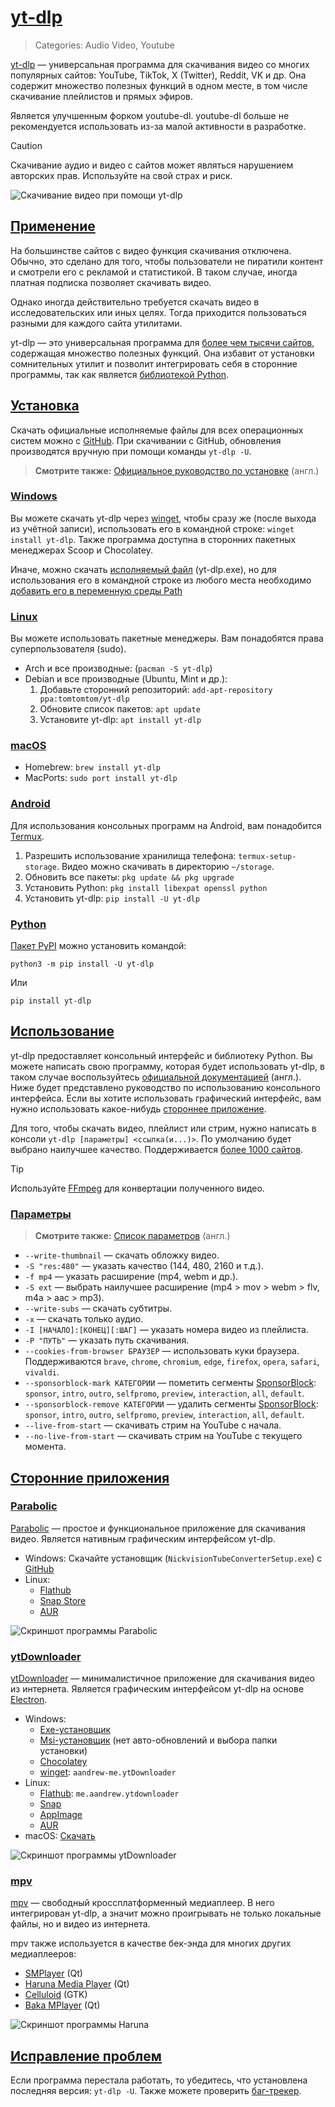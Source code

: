 # [yt-dlp](#yt-dlp)
> Categories: Audio Video, Youtube

[yt-dlp](https://github.com/yt-dlp/yt-dlp) — универсальная программа для
скачивания видео со многих популярных сайтов: YouTube, TikTok, X (Twitter),
Reddit, VK и др. Она содержит множество полезных функций в одном месте, в том
числе скачивание плейлистов и прямых эфиров.

Является улучшенным форком youtube-dl. youtube-dl больше не рекомендуется
использовать из-за малой активности в разработке.

> [!caution]
Скачивание аудио и видео с сайтов может являться нарушением авторских прав.
Используйте на свой страх и риск.

![Скачивание видео при помощи yt-dlp](/media/yt_dlp.jpg)

## [Применение](#utilization)

На большинстве сайтов с видео функция скачивания отключена. Обычно, это сделано
для того, чтобы пользователи не пиратили контент и смотрели его с рекламой и
статистикой. В таком случае, иногда платная подписка позволяет скачивать видео.

Однако иногда действительно требуется скачать видео в исследовательских или
иных целях. Тогда приходится пользоваться разными для каждого сайта утилитами.

yt-dlp — это универсальная программа для
[более чем тысячи сайтов](https://github.com/yt-dlp/yt-dlp/blob/master/supportedsites.md),
содержащая множество полезных функций. Она избавит от установки сомнительных
утилит и позволит интегрировать себя в сторонние программы, так как является
[библиотекой Python](https://pypi.org/project/yt-dlp).

## [Установка](#installation)

Скачать официальные исполняемые файлы для всех операционных систем можно с
[GitHub](https://github.com/yt-dlp/yt-dlp/releases). При скачивании с GitHub,
обновления производятся вручную при помощи команды `yt-dlp -U`.

> **Смотрите также:**
[Официальное руководство по установке](https://github.com/yt-dlp/yt-dlp/wiki/Installation)
(англ.)

### [Windows](#windows)

Вы можете скачать yt-dlp через [winget](/wiki/winget), чтобы сразу же
(после выхода из учётной записи), использовать его в командной строке:
`winget install yt-dlp`. Также программа доступна в сторонних пакетных
менеджерах Scoop и Chocolatey.

Иначе, можно скачать
[исполняемый файл](https://github.com/yt-dlp/yt-dlp/releases) (yt-dlp.exe), но
для использования его в командной строке из любого места необходимо
[добавить его в переменную среды Path](/wiki/cli#path)

### [Linux](#linux)

Вы можете использовать пакетные менеджеры. Вам понадобятся права
суперпользователя (sudo).

- Arch и все производные: (`pacman -S yt-dlp`)
- Debian и все производные (Ubuntu, Mint и др.):
    1. Добавьте сторонний репозиторий: `add-apt-repository ppa:tomtomtom/yt-dlp`
    2. Обновите список пакетов: `apt update`
    3. Установите yt-dlp: `apt install yt-dlp`

### [macOS](#macos)

- Homebrew: `brew install yt-dlp`
- MacPorts: `sudo port install yt-dlp`

### [Android](#android)

Для использования консольных программ на Android, вам понадобится
[Termux](https://github.com/termux/termux-app/releases).

1. Разрешить использование хранилища телефона: `termux-setup-storage`. Видео
можно скачивать в директорию `~/storage`.
2. Обновить все пакеты: `pkg update && pkg upgrade`
3. Установить Python: `pkg install libexpat openssl python`
4. Установить yt-dlp: `pip install -U yt-dlp`

### [Python](#python)

[Пакет PyPI](https://pypi.org/project/yt-dlp) можно установить командой:

`python3 -m pip install -U yt-dlp`

Или

`pip install yt-dlp`

## [Использование](#usage)

yt-dlp предоставляет консольный интерфейс и библиотеку Python. Вы можете
написать свою программу, которая будет использовать yt-dlp, в таком случае
воспользуйтесь
[официальной документацией](https://github.com/yt-dlp/yt-dlp#embedding-yt-dlp)
(англ.). Ниже будет представлено руководство по использованию консольного
интерфейса. Если вы хотите использовать графический интерфейс, вам нужно
использовать какое-нибудь [стороннее приложение](#third-party-apps).

Для того, чтобы скачать видео, плейлист или стрим, нужно написать в консоли
`yt-dlp [параметры] <ссылка(и...)>`. По умолчанию будет выбрано наилучшее
качество. Поддерживается
[более 1000 сайтов](https://github.com/yt-dlp/yt-dlp/blob/master/supportedsites.md).

> [!tip]
Используйте [FFmpeg](/wiki/ffmpeg) для конвертации полученного видео.

### [Параметры](#parameters)

> **Смотрите также:**
[Список параметров](https://github.com/yt-dlp/yt-dlp#usage-and-options) (англ.)

- `--write-thumbnail` — скачать обложку видео.
- `-S "res:480"` — указать качество (144, 480, 2160 и т.д.).
- `-f mp4` — указать расширение (mp4, webm и др.).
- `-S ext` — выбрать наилучшее расширение
(mp4 > mov > webm > flv, m4a > aac > mp3).
- `--write-subs` — скачать субтитры.
- `-x` — скачать только аудио.
- `-I [НАЧАЛО]:[КОНЕЦ][:ШАГ]` — указать номера видео из плейлиста.
- `-P "ПУТЬ"` — указать путь скачивания.
- `--cookies-from-browser БРАУЗЕР` — использовать куки браузера. Поддерживаются
`brave`, `chrome`, `chromium`, `edge`, `firefox`, `opera`, `safari`, `vivaldi`.
- `--sponsorblock-mark КАТЕГОРИИ` — пометить сегменты
[SponsorBlock](/wiki/sponsorblock): `sponsor`, `intro`, `outro`,
`selfpromo`, `preview`, `interaction`, `all`, `default`.
- `--sponsorblock-remove КАТЕГОРИИ` — удалить сегменты
[SponsorBlock](/wiki/sponsorblock): `sponsor`, `intro`, `outro`,
`selfpromo`, `preview`, `interaction`, `all`, `default`.
- `--live-from-start` — скачивать стрим на YouTube с начала.
- `--no-live-from-start` — скачивать стрим на YouTube с текущего момента.

## [Сторонние приложения](#third-party-apps)

### [Parabolic](#parabolic)

[Parabolic](https://github.com/NickvisionApps/Parabolic) — простое и
функциональное приложение для скачивания видео. Является нативным графическим
интерфейсом yt-dlp.

- Windows: Скачайте установщик (`NickvisionTubeConverterSetup.exe`) с
[GitHub](https://github.com/NickvisionApps/Parabolic/releases/latest)
- Linux:
    - [Flathub](https://flathub.org/apps/details/org.nickvision.tubeconverter)
    - [Snap Store](https://snapcraft.io/tube-converter)
    - [AUR](https://aur.archlinux.org/packages/parabolic)

![Скриншот программы Parabolic](/media/yt_dlp_parabolic.png)

### [ytDownloader](#ytdownloader)

[ytDownloader](https://ytdn.netlify.app) — минималистичное приложение для
скачивания видео из интернета. Является графическим интерфейсом yt-dlp на основе
[Electron](/wiki/browsers#electron).

- Windows:
    - [Exe-установщик](https://github.com/aandrew-me/ytDownloader/releases/latest/download/YTDownloader_Win.exe)
    - [Msi-установщик](https://github.com/aandrew-me/ytDownloader/releases/latest/download/YTDownloader_Win.msi)
    (нет авто-обновлений и выбора папки установки)
    - [Chocolatey](https://community.chocolatey.org/packages/ytdownloader)
    - [winget](/wiki/winget): `aandrew-me.ytDownloader`
- Linux:
    - [Flathub](https://flathub.org/apps/details/me.aandrew.ytdownloader):
    `me.aandrew.ytdownloader`
    - [Snap](https://snapcraft.io/ytdownloader)
    - [AppImage](https://github.com/aandrew-me/ytDownloader/releases/latest/download/YTDownloader_Linux.AppImage)
    - [AUR](https://aur.archlinux.org/packages/ytdownloader-gui)
- macOS: [Скачать](https://github.com/aandrew-me/ytDownloader/releases/latest/download/YTDownloader_Mac.dmg)

![Скриншот программы ytDownloader](/media/yt_dlp_ytdownloader.png)

### [mpv](#mpv)

[mpv](https://mpv.io) — свободный кроссплатформенный медиаплеер. В него
интегрирован yt-dlp, а значит можно проигрывать не только локальные файлы, но и
видео из интернета.

mpv также используется в качестве бек-энда для многих других медиаплееров:

- [SMPlayer](https://www.smplayer.info) (Qt)
- [Haruna Media Player](https://haruna.kde.org) (Qt)
- [Celluloid](https://celluloid-player.github.io) (GTK)
- [Baka MPlayer](https://github.com/u8sand/Baka-MPlayer) (Qt)

![Скриншот программы Haruna](/media/yt_dlp_haruna.jpg)

## [Исправление проблем](#troubleshooting)

Если программа перестала работать, то убедитесь, что установлена последняя
версия: `yt-dlp -U`. Также можете проверить
[баг-трекер](https://github.com/yt-dlp/yt-dlp/issues).
